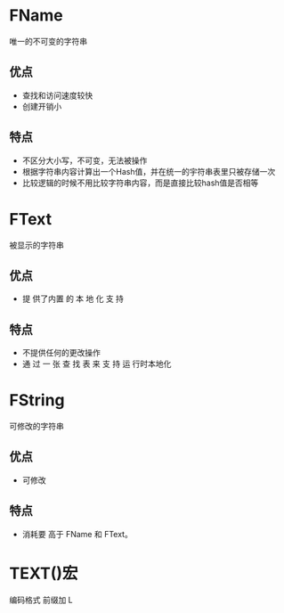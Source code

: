 # FName

唯一的不可变的字符串

## 优点

- 查找和访问速度较快
- 创建开销小

## 特点

- 不区分大小写，不可变，无法被操作
- 根据字符串内容计算出一个Hash值，并在统一的宇符串表里只被存储一次
- 比较逻辑的时候不用比较字符串内容，而是直接比较hash值是否相等

# FText

被显示的字符串

## 优点

- 提 供了内置 的 本 地 化 支 持 

## 特点

- 不提供任何的更改操作
- 通 过 一 张 查 找 表 来 支 持 运 行时本地化

# FString

可修改的字符串

## 优点

- 可修改

## 特点

- 消耗要 高于 FName 和 FText。

# TEXT()宏

编码格式 前缀加 L